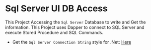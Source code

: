 # Sql Server UI DB Access

This Project Accessing the `Sql Server` Database to write and Get the information. This Project uses Dapper to connect to SQL Server and execute Stored Procedure and SQL Commands.

- Get the `Sql Server Connection String` style for .Net: [Here](https://www.connectionstrings.com/sql-server/)

